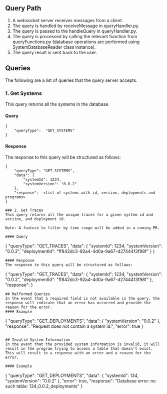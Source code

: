 ## Query Path

1. A websocket server receives messages from a client. 
2. The query is handled by receiveMessage in queryHandler.py.
3. The query is passed to the handleQuery in queryHandler.py.
4. The query is processed by calling the relevant function from queryFunctions.py (database operations are performed using SystemDatabaseReader class instance).
5. The query result is sent back to the user.

## Queries
The following are a list of queries that the query server accepts.

### 1. Get Systems
This query returns all the systems in the database. 

#### Query
```
{
    "queryType":  "GET_SYSTEMS"
}
```
#### Response
The response to this query will be structured as follows:
```
{
    "queryType": "GET_SYSTEMS",
    "data": {
        "systemId": 1234,
        "systemVersion": "0.0.2"
    },
    "response":  <list of systems with id, version, deployments and programs>
}

### 2. Get Traces
This query returns all the unique traces for a given system id and version, and deployment id.

Note: A feature to filter by time range will be added in a coming PR.

#### Query
```
{
    "queryType": "GET_TRACES",
    "data": {
        "systemId": 1234,
        "systemVersion": "0.0.2",
        "deploymentId": "ff842dc3-92a4-4d0a-9a67-d27444f3f98f"
    }
}
```
#### Response
The response to this query will be structured as follows:
```
{
    "queryType": "GET_TRACES",
    "data": {
        "systemId": 1234,
        "systemVersion": "0.0.2",
        "deploymentId": "ff842dc3-92a4-4d0a-9a67-d27444f3f98f"
    },
    "response":  <list of traces>
}
```
## Malformed Queries
In the event that a required field is not available in the query, the response will indicate that an error has occurred and provide the reason for the error.
#### Example
```
{
    "queryType": "GET_DEPLOYMENTS",
    "data": {
        "systemVersion": "0.0.2"
    },
    "response": "Request does not contain a system id.",
    "error": true
}
```

## Invalid System Information
In the event that the provided system information is invalid, it will result in the program trying to access a table that doesn't exist. This will result in a response with an error and a reason for the error.

#### Example
```
{
    "queryType": "GET_DEPLOYMENTS",
    "data": {
        "systemId": 134,
        "systemVersion": "0.0.2"
    },
    "error": true,
    "response": "Database error: no such table: 134_0.0.2_deployments"
}
```
